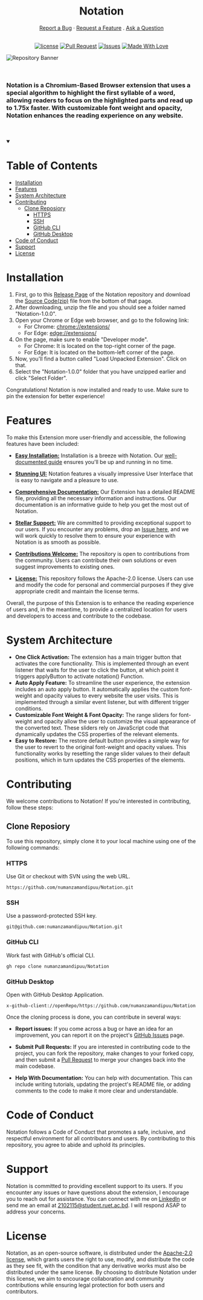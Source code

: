 <h1 align="center">
  Notation
</h1>

<div align="center">
  <a href="https://github.com/numanzamandipuu/Notation/issues/new?assignees=&labels=bug&template=01_BUG_REPORT.md&title=bug%3A+">Report a Bug</a>
  ·
  <a href="https://github.com/numanzamandipuu/Notation/issues/new?assignees=&labels=enhancement&template=02_FEATURE_REQUEST.md&title=feat%3A+">Request a Feature</a>
  .
  <a href="https://github.com/numanzamandipuu/Notation/discussions">Ask a Question</a>
</div>


<div align="center">
  <br>

  [![license](https://img.shields.io/badge/License-%20Apache--2.0-%230018cf)](LICENSE)
  [![Pull Request](https://img.shields.io/badge/Pull%20Requests-Welcome-%2300910c)](https://github.com/numanzamandipuu/Notation/pulls)
  [![Issues](https://img.shields.io/badge/Issues-Welcome-%23570091)](https://github.com/numanzamandipuu/Notation/issues)
  [![Made With Love](https://img.shields.io/badge/Made%20With-Love-%23ff003c)](https://github.com/numanzamandipuu/)

</div>

![Repository Banner](https://user-images.githubusercontent.com/72611571/233857358-53d9dc13-0b11-4685-99a4-9a41afd2b9ea.png)

<br>

### Notation is a Chromium-Based Browser extension that uses a special algorithm to highlight the first syllable of a word, allowing readers to focus on the highlighted parts and read up to 1.75x faster. With customizable font weight and opacity, Notation enhances the reading experience on any website.

<br>
<br>


<details open="open">

  <summary>
    <h1>Table of Contents</h1>
  </summary>

  - [Installation](#installation)
  - [Features](#features)
  - [System Architecture](#system-architecture)
  - [Contributing](#contributing)
    - [Clone Reposiory](#clone-reposiory)
      - [HTTPS](#https)
      - [SSH](#ssh)
      - [GitHub CLI](#github-cli)
      - [GitHub Desktop](#github-desktop)
  - [Code of Conduct](#code-of-conduct)
  - [Support](#support)
  - [License](#license)

</details>


# Installation

1.  First, go to this [Release Page](https://github.com/numanzamandipuu/Notation/releases/tag/v1.0.0) of the Notation repository and download the [Source Code(zip)](https://github.com/numanzamandipuu/Notation/archive/refs/tags/v1.0.0.zip) file from the bottom of that page.
2.  After downloading, unzip the file and you should see a folder named "Notation-1.0.0".
3.  Open your Chrome or Edge web browser, and go to the following link:
    -   For Chrome: [chrome://extensions/](chrome://extensions/)
    -   For Edge: [edge://extensions/](edge://extensions/)
4.  On the page, make sure to enable "Developer mode".
    -   For Chrome: It is located on the top-right corner of the page.
    -   For Edge: It is located on the bottom-left corner of the page.
5.  Now, you'll find a button called "Load Unpacked Extension". Click on that.
6.  Select the "Notation-1.0.0" folder that you have unzipped earlier and click "Select Folder".

Congratulations! Notation is now installed and ready to use. Make sure to pin the extension for better experience!


# Features

To make this Extension more user-friendly and accessible, the following features have been included:

 -  [**Easy Installation:**](#installation) Installation is a breeze with Notation. Our [well-documented guide](#installation) ensures you'll be up and running in no time.

 -  [**Stunning UI:**](https://github.com/numanzamandipuu/Notation/tree/main/src/popup) Notation features a visually impressive User Interface that is easy to navigate and a pleasure to use.

 -  [**Comprehensive Documentation:**](https://github.com/numanzamandipuu/Notation#readme) Our Extension has a detailed README file, providing all the necessary information and instructions. Our documentation is an informative guide to help you get the most out of Notation. 

 -  [**Stellar Support:**](https://github.com/numanzamandipuu/Notation/issues) We are committed to providing exceptional support to our users. If you encounter any problems, drop an [Issue here](https://github.com/numanzamandipuu/Notation/issues), and we will work quickly to resolve them to ensure your experience with Notation is as smooth as possible.

 -  [**Contributions Welcome:**](https://github.com/numanzamandipuu/Notation/pulls)  The repository is open to contributions from the community. Users can contribute their own solutions or even suggest improvements to existing ones.

 -  [**License:**](LICENSE) This repository follows the Apache-2.0 license. Users can use and modify the code for personal and commercial purposes if they give appropriate credit and maintain the license terms.

Overall, the purpose of this Extension is to enhance the reading experience of users and, in the meantime, to provide a centralized location for users and developers to access and contribute to the codebase.



# System Architecture

 - **One Click Activation:** The extension has a main trigger button that activates the core functionality. This is implemented through an event listener that waits for the user to click the button, at which point it triggers applyButton to activate notation() Function.
 - **Auto Apply Feature:** To streamline the user experience, the extension includes an auto apply button. It automatically applies the custom font-weight and opacity values to every website the user visits. This is implemented through a similar event listener, but with different trigger conditions.
 - **Customizable Font Weight & Font Opacity:** The range sliders for font-weight and opacity allow the user to customize the visual appearance of the converted text. These sliders rely on JavaScript code that dynamically updates the CSS properties of the relevant elements.
 - **Easy to Restore:** The restore default button provides a simple way for the user to revert to the original font-weight and opacity values. This functionality works by resetting the range slider values to their default positions, which in turn updates the CSS properties of the elements.




# Contributing

We welcome contributions to Notation! If you're interested in contributing, follow these steps:

## Clone Reposiory

To use this repository, simply clone it to your local machine using one of the following commands:

### HTTPS
Use Git or checkout with SVN using the web URL.

```
https://github.com/numanzamandipuu/Notation.git
```

### SSH
Use a password-protected SSH key.

```
git@github.com:numanzamandipuu/Notation.git
```

### GitHub CLI
Work fast with GitHub's official CLI. 

```
gh repo clone numanzamandipuu/Notation
```

### GitHub Desktop
Open with GitHub Desktop Application.

```
x-github-client://openRepo/https://github.com/numanzamandipuu/Notation
```

Once the cloning process is done, you can contribute in several ways: 

- **Report issues:** If you come across a bug or have an idea for an improvement, you can report it on the project's [GitHub Issues](https://github.com/numanzamandipuu/Notation/issues) page.

- **Submit Pull Requests:** If you are interested in contributing code to the project, you can fork the repository, make changes to your forked copy, and then submit a [Pull Request](https://github.com/numanzamandipuu/Notation/pulls) to merge your changes back into the main codebase.

- **Help With Documentation:** You can help with documentation. This can include writing tutorials, updating the project's README file, or adding comments to the code to make it more clear and understandable.


# Code of Conduct

Notation follows a Code of Conduct that promotes a safe, inclusive, and respectful environment for all contributors and users. By contributing to this repository, you agree to abide and uphold its principles.


# Support

Notation is committed to providing excellent support to its users. If you encounter any issues or have questions about the extension, I encourage you to reach out for assistance. You can connect with me on [LinkedIn](https://www.linkedin.com/in/numanzamandipuu/) or send me an email at [2102115@student.ruet.ac.bd](mailto:2102115@student.ruet.ac.bd). I will respond ASAP to address your concerns.


# License

Notation, as an open-source software, is distributed under the [Apache-2.0 license](LICENSE), which grants users the right to use, modify, and distribute the code as they see fit, with the condition that any derivative works must also be distributed under the same license. By choosing to distribute Notation under this license, we aim to encourage collaboration and community contributions while ensuring legal protection for both users and contributors.